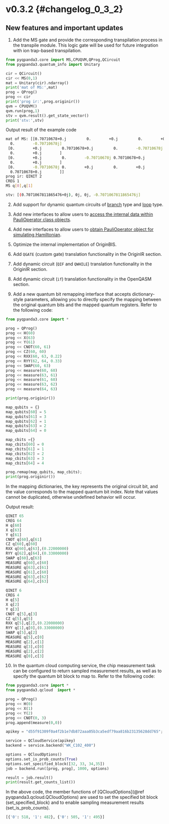 v0.3.2 {#changelog_0_3_2}
===========================

## New features and important updates
1. Add the MS gate and provide the corresponding transpilation process in the transpile module. This logic gate will be used for future integration with ion trap-based transpilation.
```python
from pyqpanda3.core import MS,CPUQVM,QProg,QCircuit
from pyqpanda3.quantum_info import Unitary

cir = QCircuit()
cir << MS(0,1)
mat = Unitary(cir).ndarray()
print('mat of MS:',mat)
prog = QProg()
prog << cir
print('prog ir:',prog.originir())
qvm = CPUQVM()
qvm.run(prog,1)
stv = qvm.result().get_state_vector()
print('stv:',stv)
```
Output result of the example code
```bash
mat of MS: [[0.70710678+0.j         0.        +0.j         0.        +0.j
  0.        -0.70710678j]
 [0.        +0.j         0.70710678+0.j         0.        -0.70710678j
  0.        +0.j        ]
 [0.        +0.j         0.        -0.70710678j 0.70710678+0.j
  0.        +0.j        ]
 [0.        -0.70710678j 0.        +0.j         0.        +0.j
  0.70710678+0.j        ]]
prog ir: QINIT 2
CREG 1
MS q[0],q[1]

stv: [(0.7071067811865476+0j), 0j, 0j, -0.7071067811865476j]
```

2. Add support for dynamic quantum circuits of [branch](#branch_qprog_id) type and [loop](#loop_qprog_id) type.

3. Add new interfaces to allow users to [access the internal data within PauliOperator class objects](#pauli_operator_reveal_internal_data).

4. Add new interfaces to allow users to [obtain PauliOperator object for simulating Hamiltonian](#hamiltonian_pauli_operator).

5. Optimize the internal implementation of OriginBIS.

6. Add `QGATE` (custom gate) translation functionality in the OriginIR section. 

7. Add dynamic circuit (`QIF` and `QWHILE`) translation functionality in the OriginIR section.  

8. Add dynamic circuit (`if`) translation functionality in the OpenQASM section.

9. Add a new quantum bit remapping interface that accepts dictionary-style parameters, allowing you to directly specify the mapping between the original quantum bits and the mapped quantum registers. Refer to the following code:

```python
from pyqpanda3.core import *

prog = QProg()
prog << H(60)
prog << X(63)
prog << Y(61)
prog << CNOT(60, 61)
prog << CZ(60, 60)
prog << RXX(60, 63, 0.22)
prog << RYY(62, 64, 0.33)
prog << SWAP(60, 63)
prog << measure(60, 60)
prog << measure(63, 61)
prog << measure(61, 60)
prog << measure(63, 62)
prog << measure(64, 63)

print(prog.originir())

map_qubits = {}
map_qubits[60] = 5
map_qubits[61] = 3
map_qubits[62] = 1
map_qubits[63] = 2
map_qubits[64] = 0

map_cbits ={}
map_cbits[60] = 0
map_cbits[61] = 1
map_cbits[62] = 2
map_cbits[63] = 3
map_cbits[64] = 4

prog.remap(map_qubits, map_cbits);
print(prog.originir())
```

In the mapping dictionaries, the key represents the original circuit bit, and the value corresponds to the mapped quantum bit index. Note that values cannot be duplicated, otherwise undefined behavior will occur.

Output result:

```python
QINIT 65
CREG 64
H q[60]
X q[63]
Y q[61]
CNOT q[60],q[61]
CZ q[60],q[60]
RXX q[60],q[63],(0.22000000)
RYY q[62],q[64],(0.33000000)
SWAP q[60],q[63]
MEASURE q[60],c[60]
MEASURE q[63],c[61]
MEASURE q[61],c[60]
MEASURE q[63],c[62]
MEASURE q[64],c[63]

QINIT 6
CREG 4
H q[5]
X q[2]
Y q[3]
CNOT q[5],q[3]
CZ q[5],q[5]
RXX q[5],q[2],(0.22000000)
RYY q[1],q[0],(0.33000000)
SWAP q[5],q[2]
MEASURE q[5],c[0]
MEASURE q[2],c[1]
MEASURE q[3],c[0]
MEASURE q[2],c[2]
MEASURE q[0],c[3]
```

10. In the quantum cloud computing service, the chip measurement task can be configured to return sampled measurement results, as well as to specify the quantum bit block to map to. Refer to the following code:

```python
from pyqpanda3.core import *
from pyqpanda3.qcloud  import *

prog = QProg()
prog << H(0)
prog << X(1)
prog << Y(2)
prog << CNOT(0, 3)
prog.append(measure(0,0))

apikey = "d55f91309f0a4f2b1e7db872aaa05b3ca5edf79aa816b23135628dd765";

service = QCloudService(apikey)
backend = service.backend("WK_C102_400")

options = QCloudOptions()
options.set_is_prob_counts(True)
options.set_specified_block([32, 33, 34,35])
job = backend.run([prog, prog], 1000, options)

result = job.result()
print(result.get_counts_list())
```
In the above code, the member functions of [QCloudOptions](@ref pyqpanda3.qcloud.QCloudOptions) are used to set the specified bit block (set_specified_block) and to enable sampling measurement results (set_is_prob_counts).

```python
[{'0': 518, '1': 482}, {'0': 505, '1': 495}]
```

